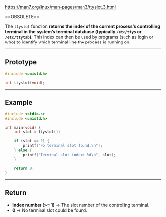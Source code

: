 https://man7.org/linux/man-pages/man3/ttyslot.3.html

==OBSOLETE==

The `ttyslot` function **returns the index of the current process’s controlling terminal in the system’s terminal database (typically `/etc/ttys` or `/etc/ttytab`)**. This index can then be used by programs (such as login or who) to identify which terminal line the process is running on.

___
## Prototype

```c
#include <unistd.h>

int ttyslot(void);
```

____
## Example

```c
#include <stdio.h>
#include <unistd.h>

int main(void) {
    int slot = ttyslot();

    if (slot == 0) {
        printf("No terminal slot found.\n");
    } else {
        printf("Terminal slot index: %d\n", slot);
    }

    return 0;
}
```

___
## Return

- **Index number (>= 1)** → The slot number of the controlling terminal.
- **0** → No terminal slot could be found.